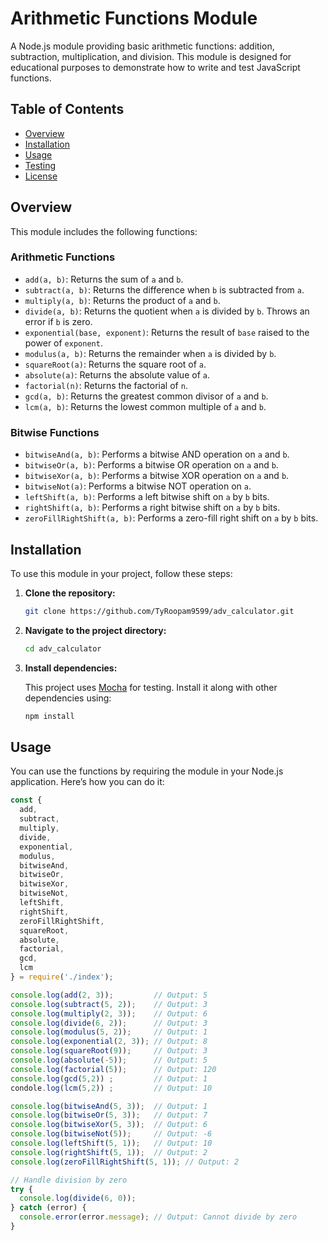 # Arithmetic Functions Module

A Node.js module providing basic arithmetic functions: addition, subtraction, multiplication, and division. This module is designed for educational purposes to demonstrate how to write and test JavaScript functions.

## Table of Contents

- [Overview](#overview)
- [Installation](#installation)
- [Usage](#usage)
- [Testing](#testing)
- [License](#license)

## Overview

This module includes the following functions:

### Arithmetic Functions
- `add(a, b)`: Returns the sum of `a` and `b`.
- `subtract(a, b)`: Returns the difference when `b` is subtracted from `a`.
- `multiply(a, b)`: Returns the product of `a` and `b`.
- `divide(a, b)`: Returns the quotient when `a` is divided by `b`. Throws an error if `b` is zero.
- `exponential(base, exponent)`: Returns the result of `base` raised to the power of `exponent`.
- `modulus(a, b)`: Returns the remainder when `a` is divided by `b`.
- `squareRoot(a)`: Returns the square root of `a`.
- `absolute(a)`: Returns the absolute value of `a`.
- `factorial(n)`: Returns the factorial of `n`.
- `gcd(a, b)`: Returns the greatest common divisor of `a` and `b`.
- `lcm(a, b)`: Returns the lowest common multiple of `a` and `b`.

### Bitwise Functions
- `bitwiseAnd(a, b)`: Performs a bitwise AND operation on `a` and `b`.
- `bitwiseOr(a, b)`: Performs a bitwise OR operation on `a` and `b`.
- `bitwiseXor(a, b)`: Performs a bitwise XOR operation on `a` and `b`.
- `bitwiseNot(a)`: Performs a bitwise NOT operation on `a`.
- `leftShift(a, b)`: Performs a left bitwise shift on `a` by `b` bits.
- `rightShift(a, b)`: Performs a right bitwise shift on `a` by `b` bits.
- `zeroFillRightShift(a, b)`: Performs a zero-fill right shift on `a` by `b` bits.

## Installation

To use this module in your project, follow these steps:

1. **Clone the repository:**

    ```bash
    git clone https://github.com/TyRoopam9599/adv_calculator.git
    ```

2. **Navigate to the project directory:**

    ```bash
    cd adv_calculator
    ```

3. **Install dependencies:**

    This project uses [Mocha](https://mochajs.org/) for testing. Install it along with other dependencies using:

    ```bash
    npm install
    ```

## Usage

You can use the functions by requiring the module in your Node.js application. Here’s how you can do it:

```javascript
const { 
  add, 
  subtract, 
  multiply, 
  divide, 
  exponential, 
  modulus, 
  bitwiseAnd, 
  bitwiseOr, 
  bitwiseXor, 
  bitwiseNot, 
  leftShift, 
  rightShift, 
  zeroFillRightShift, 
  squareRoot, 
  absolute, 
  factorial,
  gcd,
  lcm
} = require('./index');

console.log(add(2, 3));         // Output: 5
console.log(subtract(5, 2));    // Output: 3
console.log(multiply(2, 3));    // Output: 6
console.log(divide(6, 2));      // Output: 3
console.log(modulus(5, 2));     // Output: 1
console.log(exponential(2, 3)); // Output: 8
console.log(squareRoot(9));     // Output: 3
console.log(absolute(-5));      // Output: 5
console.log(factorial(5));      // Output: 120
console.log(gcd(5,2)) ;         // Output: 1
condole.log(lcm(5,2)) ;         // Output: 10

console.log(bitwiseAnd(5, 3));  // Output: 1
console.log(bitwiseOr(5, 3));   // Output: 7
console.log(bitwiseXor(5, 3));  // Output: 6
console.log(bitwiseNot(5));     // Output: -6
console.log(leftShift(5, 1));   // Output: 10
console.log(rightShift(5, 1));  // Output: 2
console.log(zeroFillRightShift(5, 1)); // Output: 2

// Handle division by zero
try {
  console.log(divide(6, 0));
} catch (error) {
  console.error(error.message); // Output: Cannot divide by zero
}

